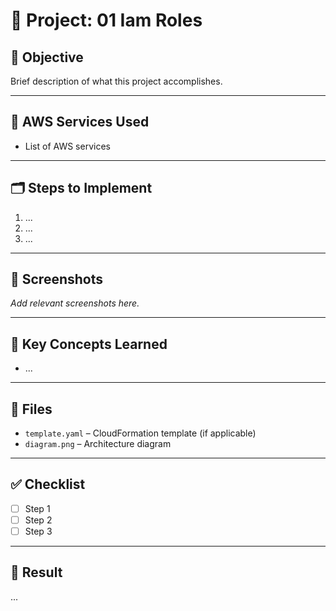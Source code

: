 # 🚀 Project: 01 Iam Roles

## 📌 Objective
Brief description of what this project accomplishes.

---

## 🧱 AWS Services Used
- List of AWS services

---

## 🗂️ Steps to Implement

1. ...
2. ...
3. ...

---

## 📸 Screenshots
_Add relevant screenshots here._

---

## 🧠 Key Concepts Learned
- ...

---

## 📂 Files
- `template.yaml` – CloudFormation template (if applicable)
- `diagram.png` – Architecture diagram

---

## ✅ Checklist
- [ ] Step 1
- [ ] Step 2
- [ ] Step 3

---

## 🏁 Result
...
